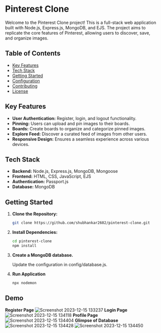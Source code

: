 # Pinterest Clone

Welcome to the Pinterest Clone project! This is a full-stack web application built with Node.js, Express.js, MongoDB, and EJS. The project aims to replicate the core features of Pinterest, allowing users to discover, save, and organize images.

## Table of Contents

- [Key Features](#key-features)
- [Tech Stack](#tech-stack)
- [Getting Started](#getting-started)
- [Configuration](#configuration)
- [Contributing](#contributing)
- [License](#license)

## Key Features

- **User Authentication:** Register, login, and logout functionality.
- **Pinning:** Users can upload and pin images to their boards.
- **Boards:** Create boards to organize and categorize pinned images.
- **Explore Feed:** Discover a curated feed of images from other users.
- **Responsive Design:** Ensures a seamless experience across various devices.

## Tech Stack

- **Backend:** Node.js, Express.js, MongoDB, Mongoose
- **Frontend:** HTML, CSS, JavaScript, EJS
- **Authentication:** Passport.js
- **Database:** MongoDB

## Getting Started

1. **Clone the Repository:**
   ```bash
   git clone https://github.com/shubhankar2602/pinterest-clone.git
2. **Install Dependencies:**
   ```bash
   cd pinterest-clone
   npm install
4. **Create a MongoDB database.**

   Update the configuration in config/database.js.

5. **Run Application**
   ```bash
   npx nodemon

## Demo
**Register Page**
![Screenshot 2023-12-15 133237](https://github.com/shubhankar2602/Pinterest-Clone/assets/139526959/4e7b158e-f270-4c9c-ae47-42c295042e80)
**Login Page**
![Screenshot 2023-12-15 134118](https://github.com/shubhankar2602/Pinterest-Clone/assets/139526959/884773f2-e223-4cf7-bb90-12b103082497)
**Profile Page**
![Screenshot 2023-12-15 134404](https://github.com/shubhankar2602/Pinterest-Clone/assets/139526959/00eb16e4-94f1-4b6b-aac8-0d90b3a6c69f)
**Glimpse of Database**
![Screenshot 2023-12-15 134428](https://github.com/shubhankar2602/Pinterest-Clone/assets/139526959/72fedacd-16f8-4221-9a04-8c186a191f59)
![Screenshot 2023-12-15 134450](https://github.com/shubhankar2602/Pinterest-Clone/assets/139526959/321a4b25-ccae-413c-ae28-f40734d4672f)

